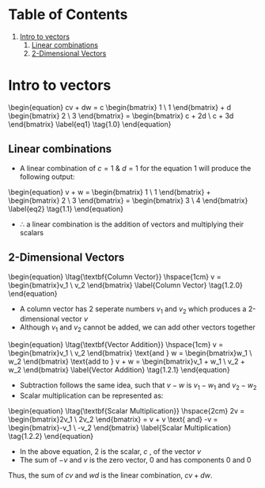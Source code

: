 
# Table of Contents

1.  [Intro to vectors](#orgaef0e4f)
    1.  [Linear combinations](#org4dfd96f)
    2.  [2-Dimensional Vectors](#org4f4432b)



<a id="orgaef0e4f"></a>

# Intro to vectors

\begin{equation}
cv + dw = c \begin{bmatrix} 1 \\ 1 \end{bmatrix} + d  \begin{bmatrix} 2 \\ 3 \end{bmatrix} = \begin{bmatrix} c + 2d \\ c + 3d \end{bmatrix}
\label{eq1}
\tag{1.0}
\end{equation}


<a id="org4dfd96f"></a>

## Linear combinations

-   A linear combination of $c = 1$ & $d = 1$ for the equation 1 will produce the following output:

\begin{equation}
v + w =
\begin{bmatrix} 1 \\ 1 \end{bmatrix} +
\begin{bmatrix} 2 \\ 3 \end{bmatrix} =
\begin{bmatrix} 3 \\ 4 \end{bmatrix}
\label{eq2}
\tag{1.1}
\end{equation}

-   $\therefore$ a linear combination is the addition of vectors and multiplying their scalars


<a id="org4f4432b"></a>

## 2-Dimensional Vectors

\begin{equation}
\ltag{\textbf{Column Vector}}
\hspace{1cm}
v = \begin{bmatrix}v_1 \\ v_2 \end{bmatrix}
\label{Column Vector}
\tag{1.2.0}
\end{equation}

-   A column vector has 2 seperate numbers $v_1$ and $v_2$ which produces a 2-dimensional vector $v$
-   Although $v_1$ and $v_2$ cannot be added, we can add other vectors together

\begin{equation}
\ltag{\textbf{Vector Addition}}
\hspace{1cm}
v = \begin{bmatrix}v_1 \\ v_2 \end{bmatrix} \text{and }
w = \begin{bmatrix}w_1 \\ w_2 \end{bmatrix} \text{add to }
v + w = \begin{bmatrix}v_1 + w_1 \\ v_2 + w_2 \end{bmatrix}
\label{Vector Addition}
\tag{1.2.1}
\end{equation}

-   Subtraction follows the same idea, such that $v - w$ is $v_1 - w_1$ and $v_2 - w_2$
-   Scalar multiplication can be represented as:

\begin{equation}
\ltag{\textbf{Scalar Multiplication}}
\hspace{2cm}
2v = \begin{bmatrix}2v_1 \\ 2v_2 \end{bmatrix}  = v + v \text{ and}
-v = \begin{bmatrix}-v_1 \\ -v_2 \end{bmatrix}
\label{Scalar Multiplication}
\tag{1.2.2}
\end{equation}

-   In the above equation, 2 is the scalar, $c$ , of the vector  $v$
-   The sum of $-v$ and $v$ is the zero vector, $0$ and has components 0 and 0

Thus, the sum of  $cv$ and $wd$  is the <span class="underline">linear combination</span>,   $cv + dw$.

